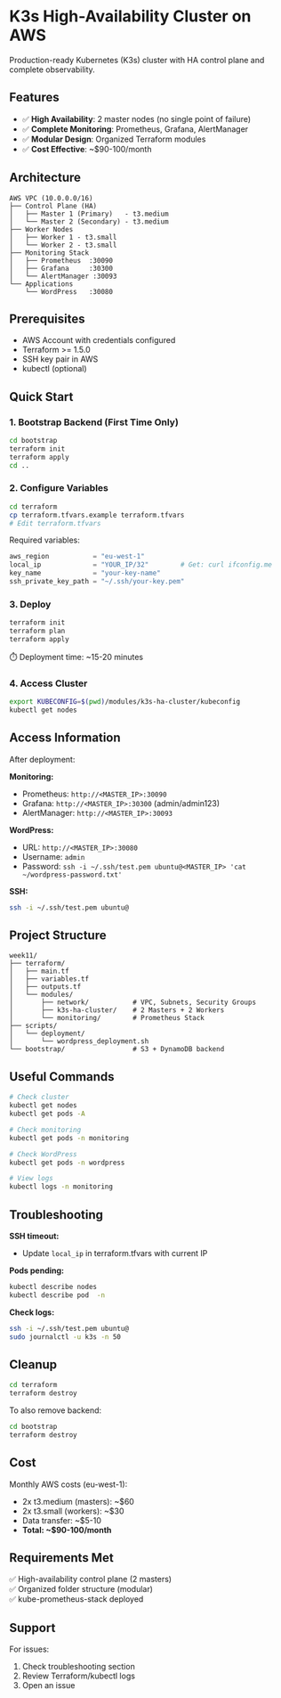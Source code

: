 # K3s High-Availability Cluster on AWS

Production-ready Kubernetes (K3s) cluster with HA control plane and complete observability.

## Features

- ✅ **High Availability**: 2 master nodes (no single point of failure)
- ✅ **Complete Monitoring**: Prometheus, Grafana, AlertManager
- ✅ **Modular Design**: Organized Terraform modules
- ✅ **Cost Effective**: ~$90-100/month

## Architecture
```
AWS VPC (10.0.0.0/16)
├── Control Plane (HA)
│   ├── Master 1 (Primary)   - t3.medium
│   └── Master 2 (Secondary) - t3.medium
├── Worker Nodes
│   ├── Worker 1 - t3.small
│   └── Worker 2 - t3.small
├── Monitoring Stack
│   ├── Prometheus  :30090
│   ├── Grafana     :30300
│   └── AlertManager :30093
└── Applications
    └── WordPress   :30080
```

## Prerequisites

- AWS Account with credentials configured
- Terraform >= 1.5.0
- SSH key pair in AWS
- kubectl (optional)

## Quick Start

### 1. Bootstrap Backend (First Time Only)
```bash
cd bootstrap
terraform init
terraform apply
cd ..
```

### 2. Configure Variables
```bash
cd terraform
cp terraform.tfvars.example terraform.tfvars
# Edit terraform.tfvars
```

Required variables:
```terraform
aws_region           = "eu-west-1"
local_ip             = "YOUR_IP/32"        # Get: curl ifconfig.me
key_name             = "your-key-name"
ssh_private_key_path = "~/.ssh/your-key.pem"
```

### 3. Deploy
```bash
terraform init
terraform plan
terraform apply
```

⏱️ Deployment time: ~15-20 minutes

### 4. Access Cluster
```bash
export KUBECONFIG=$(pwd)/modules/k3s-ha-cluster/kubeconfig
kubectl get nodes
```

## Access Information

After deployment:

**Monitoring:**
- Prometheus: `http://<MASTER_IP>:30090`
- Grafana: `http://<MASTER_IP>:30300` (admin/admin123)
- AlertManager: `http://<MASTER_IP>:30093`

**WordPress:**
- URL: `http://<MASTER_IP>:30080`
- Username: `admin`
- Password: `ssh -i ~/.ssh/test.pem ubuntu@<MASTER_IP> 'cat ~/wordpress-password.txt'`

**SSH:**
```bash
ssh -i ~/.ssh/test.pem ubuntu@
```

## Project Structure
```
week11/
├── terraform/
│   ├── main.tf
│   ├── variables.tf
│   ├── outputs.tf
│   └── modules/
│       ├── network/           # VPC, Subnets, Security Groups
│       ├── k3s-ha-cluster/    # 2 Masters + 2 Workers
│       └── monitoring/        # Prometheus Stack
├── scripts/
│   └── deployment/
│       └── wordpress_deployment.sh
└── bootstrap/                 # S3 + DynamoDB backend
```

## Useful Commands
```bash
# Check cluster
kubectl get nodes
kubectl get pods -A

# Check monitoring
kubectl get pods -n monitoring

# Check WordPress
kubectl get pods -n wordpress

# View logs
kubectl logs -n monitoring 
```

## Troubleshooting

**SSH timeout:**
- Update `local_ip` in terraform.tfvars with current IP

**Pods pending:**
```bash
kubectl describe nodes
kubectl describe pod  -n 
```

**Check logs:**
```bash
ssh -i ~/.ssh/test.pem ubuntu@
sudo journalctl -u k3s -n 50
```

## Cleanup
```bash
cd terraform
terraform destroy
```

To also remove backend:
```bash
cd bootstrap
terraform destroy
```

## Cost

Monthly AWS costs (eu-west-1):
- 2x t3.medium (masters): ~$60
- 2x t3.small (workers): ~$30
- Data transfer: ~$5-10
- **Total: ~$90-100/month**

## Requirements Met

✅ High-availability control plane (2 masters)  
✅ Organized folder structure (modular)  
✅ kube-prometheus-stack deployed  

## Support

For issues:
1. Check troubleshooting section
2. Review Terraform/kubectl logs
3. Open an issue